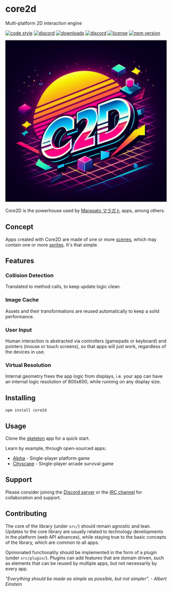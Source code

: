# core2d
Multi-platform 2D interaction engine

[![code style](https://img.shields.io/badge/code_style-classic-blue.svg)](http://diogoeichert.github.io/eslint-config-classic)
[![discord](https://img.shields.io/discord/1175074188210491433)](https://discord.com/channels/1175074188210491433/1175074189733011478)
[![downloads](https://img.shields.io/npm/dt/core2d.svg)](https://www.npmjs.com/package/core2d)
[![discord](https://img.shields.io/discord/1175074188210491433)](https://discord.com/channels/1175074188210491433/1175074189733011478)
[![license](https://img.shields.io/github/license/core2d/core2d.svg)](LICENSE)
[![npm version](https://img.shields.io/npm/v/core2d.svg)](https://www.npmjs.com/package/core2d)

![core2d logo](core2d.png)

Core2D is the powerhouse used by [Maragato マラガト](https://maragato.itch.io) apps, among others.

## Concept
Apps created with Core2D are made of one or more [scenes](src/Scene.mjs), which may contain one or more [sprites](src/Sprite.mjs). It's that simple.

## Features
### Collision Detection
Translated to method calls, to keep update logic clean.
### Image Cache
Assets and their transformations are reused automatically to keep a solid performance.
### User Input
Human interaction is abstracted via controllers (gamepads or keyboard) and pointers (mouse or touch screens), so that apps will just work, regardless of the devices in use.
### Virtual Resolution
Internal geometry frees the app logic from displays, i.e. your app can have an internal logic resolution of 800x600, while running on any display size.

## Installing
```shell
npm install core2d
```

## Usage
Clone the [skeleton](https://github.com/diogoeichert/core2d-skel) app for a quick start.

Learn by example, through open-sourced apps:
- [Alpha](https://github.com/diogoeichert/alpha) - Single-player platform game
- [Cityscape](https://github.com/diogoeichert/cityscape) - Single-player arcade survival game

## Support
Please consider joining the [Discord server](https://discord.com/channels/1175074188210491433/1175074189733011478) or the [IRC channel](https://web.libera.chat/#core2d) for collaboration and support.

## Contributing
The core of the library (under `src/`) should remain agnostic and lean. Updates to the core library are usually related to technology developments in the platform (web API advances), while staying true to the basic concepts of the library, which are common to all apps.

Opinionated functionality should be implemented in the form of a plugin (under `src/plugin/`). Plugins can add features that are domain driven, such as elements that can be reused by multiple apps, but not necessarily by every app.

*"Everything should be made as simple as possible, but not simpler". - Albert Einstein*
